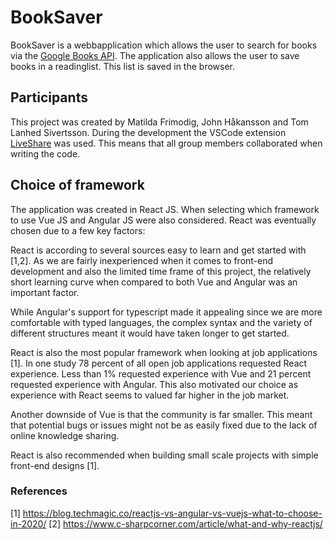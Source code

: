 # BookSaver

BookSaver is a webbapplication which allows the user to search for books via the [Google Books API](https://developers.google.com/books/). 
The application also allows the user to save books in a readinglist. This list is saved in the browser.

## Participants

This project was created by Matilda Frimodig, John Håkansson and Tom Lanhed Sivertsson. 
During the development the VSCode extension [LiveShare](https://visualstudio.microsoft.com/services/live-share/) was used. This means that all group members collaborated when writing the code. 

## Choice of framework

The application was created in React JS. When selecting which framework to use Vue JS and Angular JS were also considered. 
React was eventually chosen due to a few key factors:

React is according to several sources easy to learn and get started with [1,2]. As we are fairly inexperienced when it comes to front-end development and also the limited time frame of this project, the relatively short learning curve when compared to both Vue and Angular was an important factor. 

While Angular's support for typescript made it appealing since we are more comfortable with typed languages, the complex syntax and the variety of different structures meant it would have taken longer to get started. 

React is also the most popular framework when looking at job applications [1]. In one study 78 percent of all open job applications requested React experience. Less than 1% requested experience with Vue and 21 percent requested experience with Angular. This also motivated our choice as experience with React seems to valued far higher in the job market. 

Another downside of Vue is that the community is far smaller. This meant that potential bugs or issues might not be as easily fixed due to the lack of online knowledge sharing. 

React is also recommended when building small scale projects with simple front-end designs [1].



### References

[1] https://blog.techmagic.co/reactjs-vs-angular-vs-vuejs-what-to-choose-in-2020/ 
[2] https://www.c-sharpcorner.com/article/what-and-why-reactjs/ 